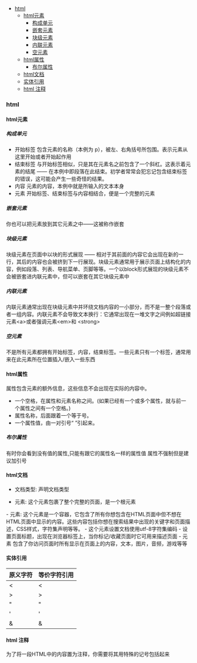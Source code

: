- [html](#html)
  - [html元素](#html元素)
    - [构成单元](#构成单元)
    - [嵌套元素](#嵌套元素)
    - [块级元素](#块级元素)
    - [内联元素](#内联元素)
    - [空元素](#空元素)
  - [html属性](#html属性)
    - [布尔属性](#布尔属性)
  - [html文档](#html文档)
  - [实体引用](#实体引用)
  - [html 注释](#html-注释)
### html
#### html元素
##### 构成单元
- 开始标签
包含元素的名称（本例为 p），被左、右角括号所包围。表示元素从这里开始或者开始起作用 
- 结束标签
与开始标签相似，只是其在元素名之前包含了一个斜杠。这表示着元素的结尾 —— 在本例中即段落在此结束。初学者常常会犯忘记包含结束标签的错误，这可能会产生一些奇怪的结果。
- 内容
元素的内容，本例中就是所输入的文本本身
- 元素
开始标签、结束标签与内容相结合，便是一个完整的元素
##### 嵌套元素
你也可以把元素放到其它元素之中——这被称作嵌套

##### 块级元素
块级元素在页面中以块的形式展现 —— 相对于其前面的内容它会出现在新的一行，其后的内容也会被挤到下一行展现。块级元素通常用于展示页面上结构化的内容，例如段落、列表、导航菜单、页脚等等。一个以block形式展现的块级元素不会被嵌套进内联元素中，但可以嵌套在其它块级元素中
##### 内联元素
内联元素通常出现在块级元素中并环绕文档内容的一小部分，而不是一整个段落或者一组内容。内联元素不会导致文本换行：它通常出现在一堆文字之间例如超链接元素&lt;a&gt;或者强调元素&lt;em&gt;和 &lt;strong&gt;

##### 空元素
不是所有元素都拥有开始标签，内容，结束标签。一些元素只有一个标签，通常用来在此元素所在位置插入/嵌入一些东西

#### html属性
属性包含元素的额外信息，这些信息不会出现在实际的内容中。
- 一个空格，在属性和元素名称之间。(如果已经有一个或多个属性，就与前一个属性之间有一个空格。)
- 属性名称，后面跟着一个等于号。
- 一个属性值，由一对引号“ ”引起来。
##### 布尔属性
有时你会看到没有值的属性,只能有跟它的属性名一样的属性值
属性不强制但是建议加引号
#### html文档
- 文档类型: 声明文档类型
<!DOCTYPE html>
- <html>元素: 这个元素包裹了整个完整的页面，是一个根元素
<html></html>
- <head>元素: 这个元素是一个容器，它包含了所有你想包含在HTML页面中但不想在HTML页面中显示的内容。这些内容包括你想在搜索结果中出现的关键字和页面描述，CSS样式，字符集声明等等。
<head></head>
- <meta charset="utf-8"> 这个元素设置文档使用utf-8字符集编码
- <title></title> 设置页面标题，出现在浏览器标签上，当你标记/收藏页面时它可用来描述页面
- <body>元素 包含了你访问页面时所有显示在页面上的内容，文本，图片，音频，游戏等等
<body></body>

#### 实体引用
|  原义字符   | 等价字符引用  |
|  ----  | ----  |
|<|&lt;|
|>|&gt;|
|"|&quot;|
|'|&apos;|
|&|&amp;|

#### html 注释
为了将一段HTML中的内容置为注释，你需要将其用特殊的记号<!--和-->包括起来